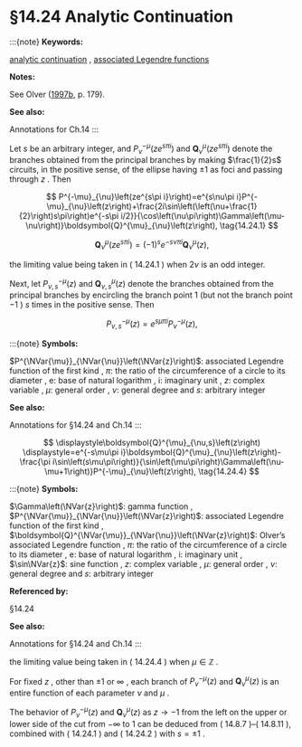 # §14.24 Analytic Continuation

:::{note}
**Keywords:**

[analytic continuation](http://dlmf.nist.gov/search/search?q=analytic%20continuation) , [associated Legendre functions](http://dlmf.nist.gov/search/search?q=associated%20Legendre%20functions)

**Notes:**

See Olver ([1997b](./bib/O.html#bib1809 "Asymptotics and Special Functions"), p. 179).

**See also:**

Annotations for Ch.14
:::

Let $s$ be an arbitrary integer, and $P^{-\mu}_{\nu}\left(ze^{s\pi i}\right)$ and $\boldsymbol{Q}^{\mu}_{\nu}\left(ze^{s\pi i}\right)$ denote the branches obtained from the principal branches by making $\frac{1}{2}s$ circuits, in the positive sense, of the ellipse having $\pm 1$ as foci and passing through $z$ . Then


<a id="E1"></a>
$$
P^{-\mu}_{\nu}\left(ze^{s\pi i}\right)=e^{s\nu\pi i}P^{-\mu}_{\nu}\left(z\right)+\frac{2i\sin\left(\left(\nu+\frac{1}{2}\right)s\pi\right)e^{-s\pi i/2}}{\cos\left(\nu\pi\right)\Gamma\left(\mu-\nu\right)}\boldsymbol{Q}^{\mu}_{\nu}\left(z\right), \tag{14.24.1}
$$


<a id="E2"></a>
$$
\boldsymbol{Q}^{\mu}_{\nu}\left(ze^{s\pi i}\right)=(-1)^{s}e^{-s\nu\pi i}\boldsymbol{Q}^{\mu}_{\nu}\left(z\right), \tag{14.24.2}
$$

the limiting value being taken in ( 14.24.1 ) when $2\nu$ is an odd integer.

Next, let $P^{-\mu}_{\nu,s}\left(z\right)$ and $\boldsymbol{Q}^{\mu}_{\nu,s}\left(z\right)$ denote the branches obtained from the principal branches by encircling the branch point $1$ (but not the branch point $-1$ ) $s$ times in the positive sense. Then

<a id="EGx1"></a>

$$
\displaystyle P^{-\mu}_{\nu,s}\left(z\right) \displaystyle=e^{s\mu\pi i}P^{-\mu}_{\nu}\left(z\right), \tag{14.24.3}
$$

:::{note}
**Symbols:**

$P^{\NVar{\mu}}_{\NVar{\nu}}\left(\NVar{z}\right)$: associated Legendre function of the first kind , $\pi$: the ratio of the circumference of a circle to its diameter , $\mathrm{e}$: base of natural logarithm , $\mathrm{i}$: imaginary unit , $z$: complex variable , $\mu$: general order , $\nu$: general degree and $s$: arbitrary integer

**See also:**

Annotations for §14.24 and Ch.14
:::

$$
\displaystyle\boldsymbol{Q}^{\mu}_{\nu,s}\left(z\right) \displaystyle=e^{-s\mu\pi i}\boldsymbol{Q}^{\mu}_{\nu}\left(z\right)-\frac{\pi
i\sin\left(s\mu\pi\right)}{\sin\left(\mu\pi\right)\Gamma\left(\nu-\mu+1\right)}P^{-\mu}_{\nu}\left(z\right), \tag{14.24.4}
$$

:::{note}
**Symbols:**

$\Gamma\left(\NVar{z}\right)$: gamma function , $P^{\NVar{\mu}}_{\NVar{\nu}}\left(\NVar{z}\right)$: associated Legendre function of the first kind , $\boldsymbol{Q}^{\NVar{\mu}}_{\NVar{\nu}}\left(\NVar{z}\right)$: Olver’s associated Legendre function , $\pi$: the ratio of the circumference of a circle to its diameter , $\mathrm{e}$: base of natural logarithm , $\mathrm{i}$: imaginary unit , $\sin\NVar{z}$: sine function , $z$: complex variable , $\mu$: general order , $\nu$: general degree and $s$: arbitrary integer

**Referenced by:**

§14.24

**See also:**

Annotations for §14.24 and Ch.14
:::

the limiting value being taken in ( 14.24.4 ) when $\mu\in\mathbb{Z}$ .

For fixed $z$ , other than $\pm 1$ or $\infty$ , each branch of $P^{-\mu}_{\nu}\left(z\right)$ and $\boldsymbol{Q}^{\mu}_{\nu}\left(z\right)$ is an entire function of each parameter $\nu$ and $\mu$ .

The behavior of $P^{-\mu}_{\nu}\left(z\right)$ and $\boldsymbol{Q}^{\mu}_{\nu}\left(z\right)$ as $z\to-1$ from the left on the upper or lower side of the cut from $-\infty$ to $1$ can be deduced from ( 14.8.7 )–( 14.8.11 ), combined with ( 14.24.1 ) and ( 14.24.2 ) with $s=\pm 1$ .
